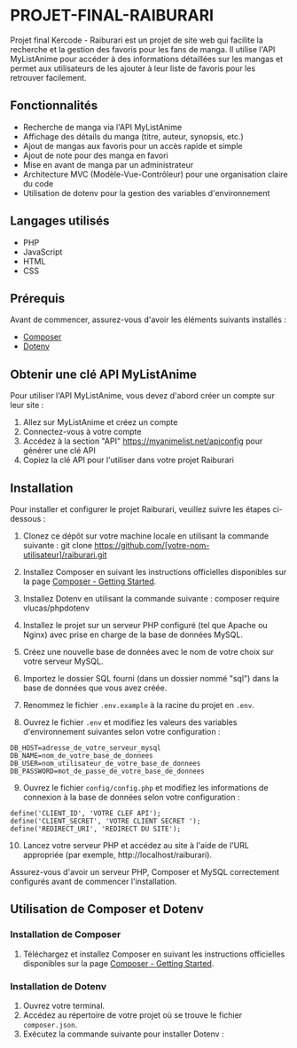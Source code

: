 # PROJET-FINAL-RAIBURARI

Projet final Kercode - Raiburari est un projet de site web qui facilite la recherche et la gestion des favoris pour les fans de manga. Il utilise l'API MyListAnime pour accéder à des informations détaillées sur les mangas et permet aux utilisateurs de les ajouter à leur liste de favoris pour les retrouver facilement.

## Fonctionnalités

- Recherche de manga via l'API MyListAnime
- Affichage des détails du manga (titre, auteur, synopsis, etc.)
- Ajout de mangas aux favoris pour un accès rapide et simple
- Ajout de note pour des manga en favori
- Mise en avant de manga par un administrateur
- Architecture MVC (Modèle-Vue-Contrôleur) pour une organisation claire du code
- Utilisation de dotenv pour la gestion des variables d'environnement

## Langages utilisés

- PHP
- JavaScript
- HTML
- CSS

## Prérequis

Avant de commencer, assurez-vous d'avoir les éléments suivants installés :

- [Composer](https://getcomposer.org/doc/00-intro.md#installation-linux-unix-macos)
- [Dotenv](https://github.com/vlucas/phpdotenv#installation)

## Obtenir une clé API MyListAnime

Pour utiliser l'API MyListAnime, vous devez d'abord créer un compte sur leur site :

1. Allez sur MyListAnime et créez un compte
2. Connectez-vous à votre compte
3. Accédez à la section "API"  https://myanimelist.net/apiconfig  pour générer une clé API
4. Copiez la clé API pour l'utiliser dans votre projet Raiburari

## Installation

Pour installer et configurer le projet Raiburari, veuillez suivre les étapes ci-dessous :

1. Clonez ce dépôt sur votre machine locale en utilisant la commande suivante :
git clone https://github.com/[votre-nom-utilisateur]/raiburari.git

2. Installez Composer en suivant les instructions officielles disponibles sur la page [Composer - Getting Started](https://getcomposer.org/doc/00-intro.md#installation-linux-unix-macos).

3. Installez Dotenv en utilisant la commande suivante :
composer require vlucas/phpdotenv

4. Installez le projet sur un serveur PHP configuré (tel que Apache ou Nginx) avec prise en charge de la base de données MySQL.

5. Créez une nouvelle base de données avec le nom de votre choix sur votre serveur MySQL.

6. Importez le dossier SQL fourni (dans un dossier nommé "sql") dans la base de données que vous avez créée.

7. Renommez le fichier `.env.example` à la racine du projet en `.env`.

8. Ouvrez le fichier `.env` et modifiez les valeurs des variables d'environnement suivantes selon votre configuration :

```
DB_HOST=adresse_de_votre_serveur_mysql
DB_NAME=nom_de_votre_base_de_donnees
DB_USER=nom_utilisateur_de_votre_base_de_donnees
DB_PASSWORD=mot_de_passe_de_votre_base_de_donnees
```

9. Ouvrez le fichier `config/config.php` et modifiez les informations de connexion à la base de données selon votre configuration :

```
define('CLIENT_ID', 'VOTRE CLEF API');
define('CLIENT_SECRET', 'VOTRE CLIENT SECRET ');
define('REDIRECT_URI', 'REDIRECT DU SITE');
```

10. Lancez votre serveur PHP et accédez au site à l'aide de l'URL appropriée (par exemple, http://localhost/raiburari).


Assurez-vous d'avoir un serveur PHP, Composer et MySQL correctement configurés avant de commencer l'installation.
## Utilisation de Composer et Dotenv

### Installation de Composer

1. Téléchargez et installez Composer en suivant les instructions officielles disponibles sur la page [Composer - Getting Started](https://getcomposer.org/doc/00-intro.md#installation-linux-unix-macos).

### Installation de Dotenv

1. Ouvrez votre terminal.
2. Accédez au répertoire de votre projet où se trouve le fichier `composer.json`.
3. Exécutez la commande suivante pour installer Dotenv :


